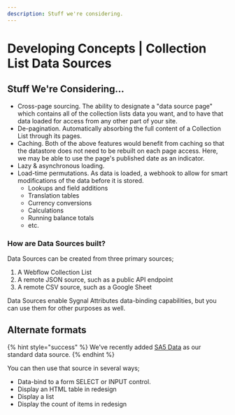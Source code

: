 ```yaml
---
description: Stuff we're considering.
---
```


# Developing Concepts | Collection List Data Sources

## Stuff We're Considering...

* Cross-page sourcing. The ability to designate a "data source page" which contains all of the collection lists data you want, and to have that data loaded for access from any other part of your site.&#x20;
* De-pagination. Automatically absorbing the full content of a Collection List through its pages.&#x20;
* Caching. Both of the above features would benefit from caching so that the datastore does not need to be rebuilt on each page access. Here, we may be able to use the page's published date as an indicator.&#x20;
* Lazy & asynchronous loading.&#x20;
* Load-time permutations. As data is loaded, a webhook to allow for smart modifications of the data before it is stored.&#x20;
  * Lookups and field additions
  * Translation tables
  * Currency conversions
  * Calculations
  * Running balance totals
  * etc.&#x20;

### How are Data Sources built? <a href="#how-are-data-sources-built" id="how-are-data-sources-built"></a>

Data Sources can be created from three primary sources;

1. A Webflow Collection List
2. A remote JSON source, such as a public API endpoint
3. A remote CSV source, such as a Google Sheet

Data Sources enable Sygnal Attributes data-binding capabilities, but you can use them for other purposes as well.

##



## Alternate formats

{% hint style="success" %}
We've recently added [SA5 Data](../article/) as our standard data source.&#x20;
{% endhint %}





You can then use that source in several ways;

* Data-bind to a form SELECT or INPUT control.
* Display an HTML table in redesign
* Display a list
* Display the count of items in redesign



